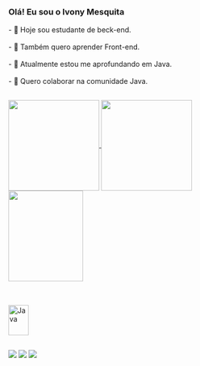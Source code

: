 ##
<h3>Olá! Eu sou o Ivony Mesquita</h3>
-  🚀  Hoje sou estudante de beck-end.
<br><br>
-  📒  Também quero aprender Front-end.
<br><br>
-  🌱  Atualmente estou me aprofundando em Java.
<br><br>
-  👀  Quero colaborar na comunidade Java.

##
<div>
  <a href="https://github.com/settings/profile">
  <img height="180em"   align="center" src="https://github-readme-stats.vercel.app/api?username=Netobleu&show_icons=true&theme=react&include_all_commits=true&count_private=true"/>
  <img height="180em"  align="center" src="https://github-readme-stats.vercel.app/api/top-langs/?username=Netobleu&layout=compact&langs_count=7&theme=react" />

  <img align="center" width="148" height="180" src="https://media1.tenor.com/images/68e8337fb4eb7e40645d832c64762a8b/tenor.gif?itemid=19443613">
</div>

##
<div style="display: inline_block"><br>
  <img align="center" alt="Java" height="60" width="40" <img src="https://cdn.jsdelivr.net/gh/devicons/devicon/icons/java/java-plain.svg" />
</div>

##

<div> 
  
  <a href="https://www.instagram.com/ivonymneto/" target="_blank"><img src="https://img.shields.io/badge/-Instagram-%23E4405F?style=for-the-badge&logo=instagram&logoColor=white" target="_blank"></a>
  <a href="https://www.linkedin.com/in/ivony-mesquita-47a729241/" target="_blank"><img src="https://img.shields.io/badge/-LinkedIn-%230077B5?style=for-the-badge&logo=linkedin&logoColor=white" target="_blank"></a> 
  <a href="https://github.com/Netobleu" target="_blank"><img src="https://img.shields.io/badge/GitHub-100000?style=for-the-badge&logo=github&logoColor=white"  target="_blank"></a>

</div>

